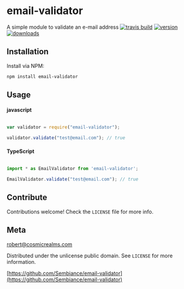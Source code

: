 # email-validator
A simple module to validate an e-mail address
[![travis build](https://img.shields.io/travis/manishsaraan/email-validator.svg?style=flat-square)](https://travis-ci.org/manishsaraan/email-validator)
[![version](https://img.shields.io/npm/v/email-validator.svg?style=flat-square)]((http://npm.im/email-validator))
[![downloads](https://img.shields.io/npm/dm/email-validator.svg?style=flat-square)](https://npm-stat.com/charts.html?package=email-validators&from=2015-08-01)


## Installation
Install via NPM:

```bash
npm install email-validator

```

## Usage

#### javascript

```javascript

var validator = require("email-validator");

validator.validate("test@email.com"); // true

```

#### TypeScript

```typescript

import * as EmailValidator from 'email-validator';

EmailValidator.validate("test@email.com"); // true


```

## Contribute

Contributions welcome! Check the ``LICENSE`` file for more info.

## Meta

robert@cosmicrealms.com

Distributed under the unlicense public domain. See ``LICENSE`` for more information.

[https://github.com/Sembiance/email-validator](https://github.com/Sembiance/email-validator)
